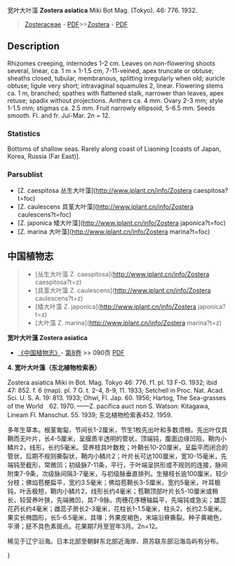 宽叶大叶藻 **Zostera asiatica** Miki Bot Mag. (Tokyo). 46: 776. 1932.

> [Zosteraceae](http://www.iplant.cn/info/Zosteraceae?t=foc) - [PDF](http://www.iplant.cn/foc/pdf/Zosteraceae.pdf)>>[Zostera](http://www.iplant.cn/info/Zostera?t=foc) - [PDF](http://www.iplant.cn/foc/pdf/Zostera.pdf)

## Description

Rhizomes creeping, internodes 1-2 cm. Leaves on non-flowering shoots several, linear, ca. 1 m × 1-1.5 cm, 7-11-veined, apex truncate or obtuse; sheaths closed, tubular, membranous, splitting irregularly when old; auricle obtuse; ligule very short; intravaginal squamules 2, linear. Flowering stems ca. 1 m, branched; spathes with flattened stalk, narrower than leaves, apex retuse; spadix without projections. Anthers ca. 4 mm. Ovary 2-3 mm; style 1-1.5 mm; stigmas ca. 2.5 mm. Fruit narrowly ellipsoid, 5-6.5 mm. Seeds smooth. Fl. and fr. Jul-Mar. 2*n* = 12.

### Statistics
Bottoms of shallow seas. Rarely along coast of Liaoning [coasts of Japan, Korea, Russia (Far East)].



### Parsublist

* [Z.  caespitosa  丛生大叶藻](http://www.iplant.cn/info/Zostera caespitosa?t=foc)
* [Z.  caulescens  具茎大叶藻](http://www.iplant.cn/info/Zostera caulescens?t=foc)
* [Z.  japonica  矮大叶藻](http://www.iplant.cn/info/Zostera japonica?t=foc)
* [Z.  marina  大叶藻](http://www.iplant.cn/info/Zostera marina?t=foc)


## 中国植物志

> * [丛生大叶藻  Z.  caespitosa](http://www.iplant.cn/info/Zostera caespitosa?t=z)
> * [具茎大叶藻  Z.  caulescens](http://www.iplant.cn/info/Zostera caulescens?t=z)
> * [矮大叶藻  Z.  japonica](http://www.iplant.cn/info/Zostera japonica?t=z)
> * [大叶藻  Z.  marina](http://www.iplant.cn/info/Zostera marina?t=z)


**宽叶大叶藻 Zostera asiatica**

* [《中国植物志》](http://www.iplant.cn/frps)- [第8卷](http://www.iplant.cn/frps/vol/8) >> 090页 [PDF](http://www.iplant.cn/frps/pdf/8/090.pdf)


**4. 宽叶大叶藻（东北植物检索表）**

Zostera asiatica Miki in Bot. Mag. Tokyo 46: 776. f1. pl. 13 F-G. 1932; ibid　47: 852. f. 6 (map). pl. 7 G. t. 2-4, 8-9, 11. 1933; Setchell in Proc. Nat. Acad. Sci. U. S. A. 19: 813. 1933; Ohwi, Fl. Jap. 60. 1956; Hartog, The Sea-grasses of the World　62. 1970. ——Z. pacifica auct non S. Watson: Kitagawa, Lineam Fl. Manschut. 55. 1939; 东北植物检索表452. 1959.

多年生草本。根茎匍匐，节间长1-2厘米，节生1枚先出叶和多数须根。先出叶仅具鞘而无叶片，长4-5厘米，呈膜质半透明的管状，顶端钝，腹面边缘凹陷，鞘内小鳞片2，线形，长约5毫米。营养枝具叶数枚；叶鞘长10-20厘米，呈扁平而闭合的管状，后期不规则撕裂状，鞘内小鳞片2；叶片长可达100厘米，宽10-15毫米，先端钝至截形，常微凹；初级脉7-11条，平行，于叶端呈拱形或不规则的连接，脉间附束7-9条，次级脉间隔3-7毫米，与初级脉垂直排列。生殖枝长逾100厘米，较少分枝；佛焰苞梗扁平，宽约3.5毫米；佛焰苞鞘长3-5厘米，宽约5毫米，叶耳极钝，叶舌极短，鞘内小鳞片2，线形长约4毫米；苞鞘顶部叶片长5-10厘米或稍长，较营养叶狭，先端微凹，具7-9脉。肉穗花序穗轴扁平，先端钝或急尖；雄蕊花药长约4毫米；雌蕊子房长2-3毫米，花柱长1-1.5毫米，柱头2，长约2.5毫米。果实长椭圆形，长5-6.5毫米，具喙；外果皮褐色，末端沿脊撕裂。种子黄褐色，平滑；胚不具色素斑点。花果期7月至翌年3月。2n=12。

稀见于辽宁沿海。日本北部至朝鲜东北部近海岸、原苏联东部沿海岛屿有分布。



}